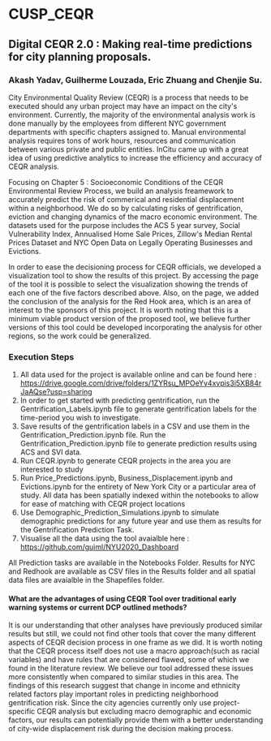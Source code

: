 # CUSP_CEQR

## Digital CEQR 2.0 : Making real-time predictions for city planning proposals. 

### Akash Yadav, Guilherme Louzada, Eric Zhuang and Chenjie Su.

City Environmental Quality Review (CEQR) is a process that needs to be executed should any urban project may have an impact on the city's environment. Currently, the majority of the environmental analysis work is done manually by the employees from different NYC government departments with specific chapters assigned to. Manual environmental analysis requires tons of work hours, resources and communication between various private and public entities. InCitu came up with a great idea of using predictive analytics to increase the efficiency and accuracy of CEQR analysis. 

Focusing on Chapter 5 : Socioeconomic Conditions of the CEQR Environmental Review Process, we build an analysis freamework to accurately predict the risk of commerical and residential displacement within a neighborhood. We do so by calculating risks of gentrification, eviction and changing dynamics of the macro economic environment. The datasets used for the purpose includes the ACS 5 year survey, Social Vulnerability Index, Annualised Home Sale Prices, Zillow's Median Rental Prices Dataset and NYC Open Data on Legally Operating Businesses and Evictions. 

In order to ease the decisioning process for CEQR officials, we developed a visualization tool to show the results of this project. By accessing the page of the tool it is possible to select the visualization showing the trends of each one of the five factors described above. Also, on the page, we added the conclusion of the analysis for the Red Hook area, which is an area of interest to the sponsors of this project. It is worth noting that this is a minimum viable product version of the proposed tool, we believe further versions of this tool could be developed incorporating the analysis for other regions, so the work could be generalized.

### Execution Steps

1. All data used for the project is available online and can be found here : https://drive.google.com/drive/folders/1ZYRsu_MPOeYv4xvpis3i5XB84rJaAQse?usp=sharing
2. In order to get started with predicting gentrification, run the Gentrification_Labels.ipynb file to generate gentrification labels for the time-period you wish to investigate. 
3. Save results of the gentrification labels in a CSV and use them in the Gentrification_Prediction.ipynb file. Run the Gentrification_Prediction.ipynb file to generate prediction results using ACS and SVI data. 
4. Run CEQR.ipynb to generate CEQR projects in the area you are interested to study
5. Run Price_Predictions.ipynb, Business_Displacement.ipynb and Evictions.ipynb for the entirety of New York City or a particular area of study. All data has been spatially indexed within the notebooks to allow for ease of matching with CEQR project locations
6. Use Demographic_Prediction_Simulations.ipynb to simulate demographic predictions for any future year and use them as results for the Gentrification Prediction Task.
7. Visualise all the data using the tool avaialble here : https://github.com/guiml/NYU2020_Dashboard

All Prediction tasks are available in the Notebooks Folder. Results for NYC and Redhook are available as CSV files in the Results folder and all spatial data files are avaialble in the Shapefiles folder. 

#### What are the advantages of using CEQR Tool over traditional early warning systems or current DCP outlined methods?

It is our understanding that other analyses have previously produced similar results but still, we could not find other tools that cover the many different aspects of CEQR decision process in one frame as we did. It is worth noting that the CEQR process itself does not use a macro approach(such as racial variables) and have rules that are considered flawed, some of which we found in the literature review. We believe our tool addressed these issues more consistently when compared to similar studies in this area. The findings of this research suggest that change in income and ethnicity related factors play important roles in predicting neighborhood gentrification risk. Since the city agencies currently only use project-specific CEQR analysis but excluding macro demographic and economic factors, our results can potentially provide them with a better understanding of city-wide displacement risk during the decision making process.
